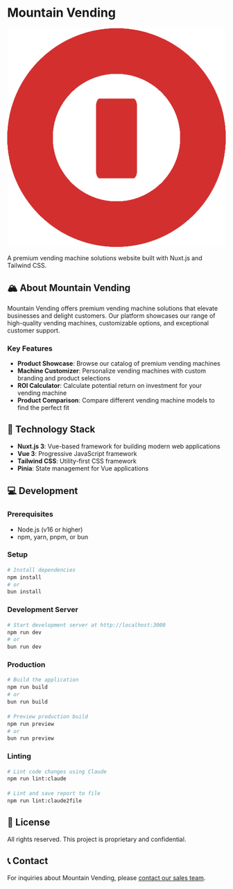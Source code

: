 # Mountain Vending

![Mountain Vending Logo](/assets/images/branding/logo-512px.png)

A premium vending machine solutions website built with Nuxt.js and Tailwind CSS.

## 🏔️ About Mountain Vending

Mountain Vending offers premium vending machine solutions that elevate businesses and delight customers. Our platform showcases our range of high-quality vending machines, customizable options, and exceptional customer support.

### Key Features

- **Product Showcase**: Browse our catalog of premium vending machines
- **Machine Customizer**: Personalize vending machines with custom branding and product selections
- **ROI Calculator**: Calculate potential return on investment for your vending machine
- **Product Comparison**: Compare different vending machine models to find the perfect fit

## 🚀 Technology Stack

- **Nuxt.js 3**: Vue-based framework for building modern web applications
- **Vue 3**: Progressive JavaScript framework
- **Tailwind CSS**: Utility-first CSS framework
- **Pinia**: State management for Vue applications

## 💻 Development

### Prerequisites

- Node.js (v16 or higher)
- npm, yarn, pnpm, or bun

### Setup

```bash
# Install dependencies
npm install
# or
bun install
```

### Development Server

```bash
# Start development server at http://localhost:3000
npm run dev
# or
bun run dev
```

### Production

```bash
# Build the application
npm run build
# or
bun run build

# Preview production build
npm run preview
# or
bun run preview
```

### Linting

```bash
# Lint code changes using Claude
npm run lint:claude

# Lint and save report to file
npm run lint:claude2file
```

## 📄 License

All rights reserved. This project is proprietary and confidential.

## 📞 Contact

For inquiries about Mountain Vending, please [contact our sales team](https://mountainvending.com/contact).